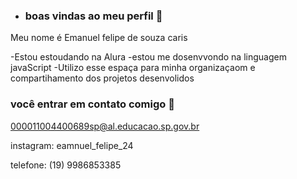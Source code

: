 - ### boas vindas ao meu perfil 🥇

Meu nome é Emanuel felipe de souza caris

-Estou estoudando na Alura
-estou me dosenvvondo na linguagem javaScript
-Utilizo esse espaça para minha organizaçaom e compartihamento dos projetos desenvolidos

### você entrar em contato comigo 📧

000011004400689sp@al.educacao.sp.gov.br


instagram: eamnuel_felipe_24

telefone: (19) 9986853385
